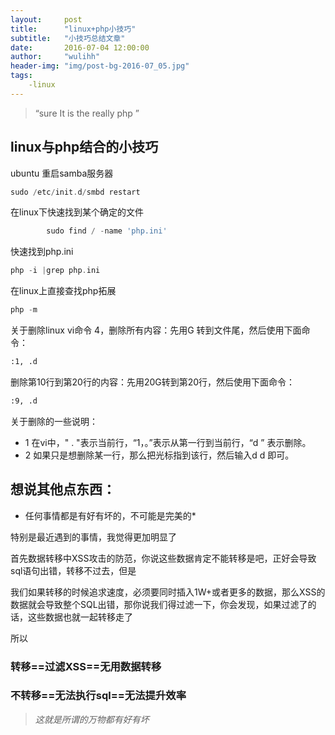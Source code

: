 ```yaml
---
layout:     post
title:      "linux+php小技巧"
subtitle:   "小技巧总结文章"
date:       2016-07-04 12:00:00
author:     "wulihh"
header-img: "img/post-bg-2016-07_05.jpg"
tags:
    -linux
---
```

> “sure It is the really php ”


## linux与php结合的小技巧


ubuntu 重启samba服务器
``` php
sudo /etc/init.d/smbd restart
```
在linux下快速找到某个确定的文件
``` php
		sudo find / -name 'php.ini'  
```
快速找到php.ini
``` php
php -i |grep php.ini
```
在linux上直接查找php拓展
``` php
php -m
```
关于删除linux vi命令
4，删除所有内容：先用G 转到文件尾，然后使用下面命令：
``` bash
:1, .d
```
   删除第10行到第20行的内容：先用20G转到第20行，然后使用下面命令：
``` bash
:9, .d
```
关于删除的一些说明：

* 1 在vi中，" .  "表示当前行，“1，。”表示从第一行到当前行，“d ” 表示删除。
* 2 如果只是想删除某一行，那么把光标指到该行，然后输入d d 即可。

## 想说其他点东西：
* 任何事情都是有好有坏的，不可能是完美的*

特别是最近遇到的事情，我觉得更加明显了

首先数据转移中XSS攻击的防范，你说这些数据肯定不能转移是吧，正好会导致sql语句出错，转移不过去，但是

我们如果转移的时候追求速度，必须要同时插入1W+或者更多的数据，那么XSS的数据就会导致整个SQL出错，那你说我们得过滤一下，你会发现，如果过滤了的话，这些数据也就一起转移走了

所以

### 转移==过滤XSS==无用数据转移

### 不转移==无法执行sql==无法提升效率

>*这就是所谓的万物都有好有坏*